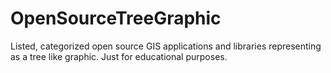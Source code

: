 # OpenSourceTreeGraphic
Listed, categorized open source GIS applications and libraries representing as a tree like graphic. Just for educational purposes.
